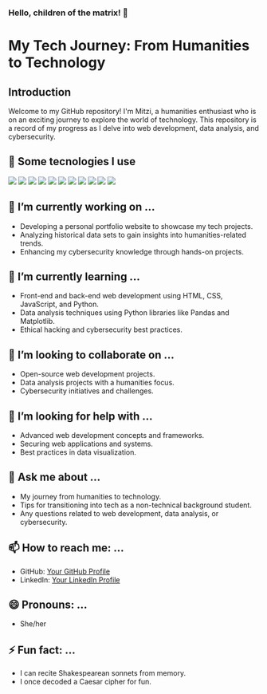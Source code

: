 ### Hello, children of the matrix!  👋

# My Tech Journey: From Humanities to Technology

## Introduction
Welcome to my GitHub repository! I'm Mitzi, a humanities enthusiast who is on an exciting journey to explore the world of technology. This repository is a record of my progress as I delve into web development, data analysis, and cybersecurity.

## 👯 Some tecnologies I use

<img src="https://img.shields.io/badge/Tableau-E97627?style=for-the-badge&logo=Tableau&logoColor=white" /> <img src="https://img.shields.io/badge/Wordpress-21759B?style=for-the-badge&logo=wordpress&logoColor=white" />            <img src="https://img.shields.io/badge/microsoft%20azure-0089D6?style=for-the-badge&logo=microsoft-azure&logoColor=white" />     <img src="https://img.shields.io/badge/Google_Cloud-4285F4?style=for-the-badge&logo=google-cloud&logoColor=white" />                      <img src="https://img.shields.io/badge/MySQL-005C84?style=for-the-badge&logo=mysql&logoColor=white" />   <img src="https://img.shields.io/badge/Microsoft_Excel-217346?style=for-the-badge&logo=microsoft-excel&logoColor=white" /> <img src="https://img.shields.io/badge/Adobe%20Photoshop-31A8FF?style=for-the-badge&logo=Adobe%20Photoshop&logoColor=black" />            <img src="https://img.shields.io/badge/HTML5-E34F26?style=for-the-badge&logo=html5&logoColor=white" />      <img src="https://img.shields.io/badge/JavaScript-323330?style=for-the-badge&logo=javascript&logoColor=F7DF1E" /> <img src="https://img.shields.io/badge/GitHub-100000?style=for-the-badge&logo=github&logoColor=white" /> <img src="https://img.shields.io/badge/CSS3-1572B6?style=for-the-badge&logo=css3&logoColor=white" />


## 🔭 I’m currently working on ...
- Developing a personal portfolio website to showcase my tech projects.
- Analyzing historical data sets to gain insights into humanities-related trends.
- Enhancing my cybersecurity knowledge through hands-on projects.

## 🌱 I’m currently learning ...
- Front-end and back-end web development using HTML, CSS, JavaScript, and Python.
- Data analysis techniques using Python libraries like Pandas and Matplotlib.
- Ethical hacking and cybersecurity best practices.

## 👯 I’m looking to collaborate on ...
- Open-source web development projects.
- Data analysis projects with a humanities focus.
- Cybersecurity initiatives and challenges.

## 🤔 I’m looking for help with ...
- Advanced web development concepts and frameworks.
- Securing web applications and systems.
- Best practices in data visualization.

## 💬 Ask me about ...
- My journey from humanities to technology.
- Tips for transitioning into tech as a non-technical background student.
- Any questions related to web development, data analysis, or cybersecurity.

## 📫 How to reach me: ...
- GitHub: [Your GitHub Profile](https://github.com/Mitzi1623)
- LinkedIn: [Your LinkedIn Profile](https://www.linkedin.com/in/mitzi-yazm%C3%ADn-cancino-huerta-6aa110262/)

## 😄 Pronouns: ...
- She/her
## ⚡ Fun fact: ...
- I can recite Shakespearean sonnets from memory.
- I once decoded a Caesar cipher for fun.
